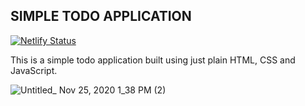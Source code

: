 ## SIMPLE TODO APPLICATION

[![Netlify Status](https://api.netlify.com/api/v1/badges/575e08ea-d165-434d-b5fb-0441885e7cb9/deploy-status)](https://app.netlify.com/sites/jovial-pare-4a03cc/deploys)

This is a simple todo application built using just plain HTML, CSS and JavaScript.

![Untitled_ Nov 25, 2020 1_38 PM (2)](https://user-images.githubusercontent.com/11598255/100229963-4ef66c80-2f25-11eb-9d98-80a1689ed53b.gif)
